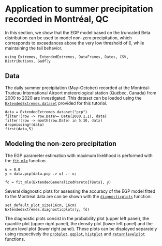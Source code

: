 # Application to summer precipitation recorded in Montréal, QC

In this section, we show that the EGP model based on the truncated Beta distribution can be used to model non-zero precipitation, which corresponds to exceedances above the very low threshold of 0, while maintaining the tail behavior.

```@setup rain
using Extremes, ExtendedExtremes, DataFrames, Dates, CSV, Distributions, Gadfly
```



## Data

The daily summer precipitation (May–October) recorded at the Montréal-Trudeau International Airport meteorological station (Québec, Canada) from 2000 to 2020 are investigated. This dataset can be loaded using the [`ExtendedExtremes.dataset`](@ref) provided for this tutorial.

```@example rain
data = ExtendedExtremes.dataset("pcp")
filter!(row -> row.Date>= Date(2000,1,1), data)
filter!(row -> month(row.Date) in 5:10, data)
dropmissing!(data)
first(data,5)
```

## Modeling the non-zero precipitation

The EGP parameter estimation with maximum likelihood is performed with the [`fit_mle`](@ref) function.

```@example rain
u = 0.0
y = data.pcp[data.pcp .> u] .- u;

fd = fit_mle(ExtendedGeneralizedPareto{TBeta}, y)
```

Several diagnostic plots for assessing the accuracy of the EGP model fitted to the Montréal data are can be shown with the [`diagnosticplots`](@ref) function:

```@example rain
set_default_plot_size(16cm, 16cm)
ExtendedExtremes.diagnosticplots(y, fd)
```

The diagnostic plots consist in the probability plot (upper left panel), the quantile plot (upper right panel), the density plot (lower left panel) and the return level plot (lower right panel). These plots can be displayed separately using respectively the [`probplot`](@ref), [`qqplot`](@ref), [`histplot`](@ref) and [`returnlevelplot`](@ref) functions.